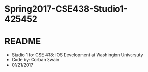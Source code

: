 # Spring2017-CSE438-Studio1-425452

# README #

* Studio 1 for CSE 438: iOS Development at Washington Universuty
* Code by: Corban Swain
* 01/21/2017
